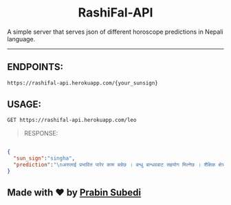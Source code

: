 <h1 align="center" > RashiFal-API</h1>
<p>A simple server that serves json of different horoscope predictions in Nepali language.</p><hr>

## ENDPOINTS:
```sh
https://rashifal-api.herokuapp.com/{your_sunsign}  
```

## USAGE:
```sh
GET https://rashifal-api.herokuapp.com/leo  
```
> RESPONSE:

```json

{
  "sun_sign":"singha",
  "prediction":"\nअरुलाई प्रभावित पारेर काम बन्नेछ । बन्धु बान्धवबाट सहयोग मिल्नेछ । शैक्षिक क्षेत्रमा सफलता मिल्नेछ । मुद्दा–मामिलामा पनि विजयी भइनेछ । "
}


```
## Made with ❤️ by [Prabin Subedi](https://www.facebook.com/coder.pravin)
